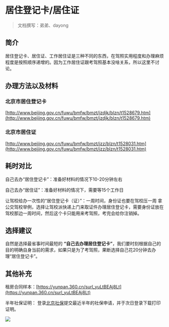 # 居住登记卡/居住证
> 文档撰写：弟弟、dayong
## 简介

居住登记卡、居住证、工作居住证是三种不同的东西，在驾照实用程度和办理麻烦程度是按照顺序递增的。因为工作居住证跟考驾照基本没啥关系，所以这里不讨论。

## 办理方法以及材料

### 北京市居住登记卡

[http://www.beijing.gov.cn/fuwu/bmfw/bmzt/jzdjk/blzn/t1528679.htm](http://www.beijing.gov.cn/fuwu/bmfw/bmzt/jzdjk/blzn/t1528679.htm)

### 北京市居住证

[http://www.beijing.gov.cn/fuwu/bmfw/bmzt/jzz/blzn/t1528031.htm](http://www.beijing.gov.cn/fuwu/bmfw/bmzt/jzz/blzn/t1528031.htm)

## 耗时对比

自己去办“居住登记卡”：准备好材料的情况下10-20分钟左右

自己去办“居住证”：准备好材料的情况下，需要等15个工作日

让驾校给办一次性的“居住登记卡（证）”：一周时间，身份证也要在驾校压一周
拿公交驾校举例，选择让驾校派快递上门来取证件办理居住登记卡，需要身份证放在驾校那边一周时间，然后这个卡只能用来考驾照，考完会给你注销掉。

## 选择建议

自然是选择最省事时间最短的 **“自己去办理居住登记卡”**，我们要时刻根据自己的目的明确自身当前的需求，如果只是为了考驾照，果断选择自己花20分钟去办理“居住登记卡”。

## 其他补充

租房合同样本：[https://yunpan.360.cn/surl_yuLtBEAj8Lt](https://yunpan.360.cn/surl_yuLtBEAj8Lt)

半年社保证明：
登录[北京社保](http://www.bjrbj.gov.cn/csibiz/indinfo/login.jsp)提交最近半年的社保申请，并于次日登录下载打印证明。

![](https://ae01.alicdn.com/kf/Had2a46bac0fe4e39a14439c7bbace92dY.png)